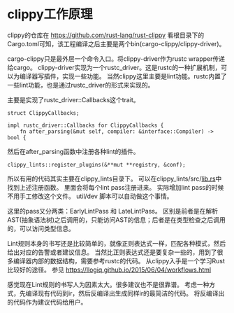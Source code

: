 # clippy工作原理

clippy的仓库在 https://github.com/rust-lang/rust-clippy
看根目录下的Cargo.toml可知，该工程编译之后主要是两个bin(cargo-clippy/clippy-driver)。

cargo-clippy只是最外层一个命令入口。将clippy-driver作为rustc wrapper传递给cargo。
clippy-driver实现为一个rustc_driver。这是rustc的一种扩展机制，可以为编译器写插件，实现一些功能。
当然clippy这里主要是lint功能。rustc内置了一些lint功能，也是通过rustc_driver的形式来实现的。

主要是实现了rustc_driver::Callbacks这个trait。

```
struct ClippyCallbacks;

impl rustc_driver::Callbacks for ClippyCallbacks {
    fn after_parsing(&mut self, compiler: &interface::Compiler) -> bool {
```

然后在after_parsing函数中注册各种lint的插件。

```
clippy_lints::register_plugins(&**mut **registry, &conf);
```

所以有用的代码其实主要在clippy_lints目录下。
可以在clippy_lints/src/[lib.rs](http://lib.rs/)中找到上述注册函数。
里面会将每个lint pass注册进来。
实际增加lint pass的时候不用手工修改这个文件。
util/dev 脚本可以自动做这个事情。

这里的pass又分两类：EarlyLintPass 和 LateLintPass。
区别是前者是在解析AST(抽象语法树)之后调用的，只能访问AST的信息；后者是在类型检查之后调用的，可以访问类型信息。

Lint规则本身的书写还是比较简单的，就像正则表达式一样，匹配各种模式，然后给出对应的告警或者建议信息。
当然比正则表达式还是要复杂一些的，用到了很多编译器内部的数据结构，需要参考rustc的代码。
从clippy入手是一个学习Rust比较好的途径。
参见 https://llogiq.github.io/2015/06/04/workflows.html

感觉现在Lint规则的书写人为因素太大。很多建议也不是很靠谱。
考虑一种方式，先编译现有代码到ir，然后反编译出生成同样ir的最简洁的代码。
将反编译出的代码作为建议代码给用户。
